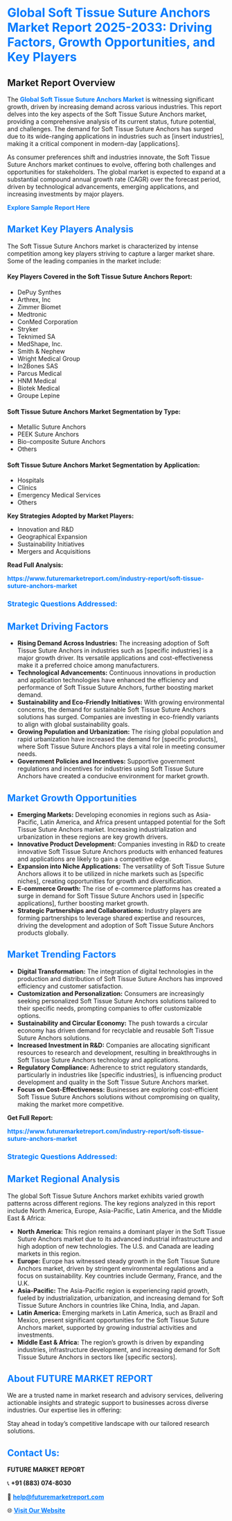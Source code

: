 <h1 style="color: #007BFF;">Global Soft Tissue Suture Anchors Market Report 2025-2033: Driving Factors, Growth Opportunities, and Key Players</h1>

<section id="overview">
<h2>Market Report Overview</h2>
<p>The <a href="https://www.futuremarketreport.com/industry-report/soft-tissue-suture-anchors-market" style="color: #007BFF; text-decoration: none;"><strong>Global Soft Tissue Suture Anchors Market</strong></a> is witnessing significant growth, driven by increasing demand across various industries. This report delves into the key aspects of the Soft Tissue Suture Anchors market, providing a comprehensive analysis of its current status, future potential, and challenges. The demand for Soft Tissue Suture Anchors has surged due to its wide-ranging applications in industries such as [insert industries], making it a critical component in modern-day [applications].</p>
<p>As consumer preferences shift and industries innovate, the Soft Tissue Suture Anchors market continues to evolve, offering both challenges and opportunities for stakeholders. The global market is expected to expand at a substantial compound annual growth rate (CAGR) over the forecast period, driven by technological advancements, emerging applications, and increasing investments by major players.</p>
</section>

<section id="overview">
<p><a href="https://www.futuremarketreport.com/request-sample/reportId=78686" style="color: #007BFF; text-decoration: none;"><strong>Explore Sample Report Here</strong></a></p>
</section>

<section id="key-players">
<h2 style="color: #007BFF;">Market Key Players Analysis</h2>
<p>The Soft Tissue Suture Anchors market is characterized by intense competition among key players striving to capture a larger market share. Some of the leading companies in the market include:</p>
<h4>Key Players Covered in the Soft Tissue Suture Anchors Report:</h4>
<ul><li>DePuy Synthes</li><li>Arthrex, Inc</li><li>Zimmer Biomet</li><li>Medtronic</li><li>ConMed Corporation</li><li>Stryker</li><li>Teknimed SA</li><li>MedShape, Inc.</li><li>Smith &amp; Nephew</li><li>Wright Medical Group</li><li>In2Bones SAS</li><li>Parcus Medical</li><li>HNM Medical</li><li>Biotek Medical</li><li>Groupe Lepine</li></ul>
<h4>Soft Tissue Suture Anchors Market Segmentation by Type:</h4>
<ul><li>Metallic Suture Anchors</li><li>PEEK Suture Anchors</li><li>Bio-composite Suture Anchors</li><li>Others</li></ul>

<h4>Soft Tissue Suture Anchors Market Segmentation by Application:</h4>
<ul><li>Hospitals</li><li>Clinics</li><li>Emergency Medical Services</li><li>Others</li></ul>
<p><strong>Key Strategies Adopted by Market Players:</strong></p>
<ul>
<li>Innovation and R&D</li>
<li>Geographical Expansion</li>
<li>Sustainability Initiatives</li>
<li>Mergers and Acquisitions</li>
</ul>
</section>

<section>
<p><strong>Read Full Analysis: </strong></p><a href="https://www.futuremarketreport.com/industry-report/soft-tissue-suture-anchors-market" style="color: #007BFF; text-decoration: none;"><strong>https://www.futuremarketreport.com/industry-report/soft-tissue-suture-anchors-market</strong></a>
<h3 style="color: #007BFF;">Strategic Questions Addressed:</h3>
</section>

<section id="driving-factors">
<h2 style="color: #007BFF;">Market Driving Factors</h2>
<ul>
<li><strong>Rising Demand Across Industries:</strong> The increasing adoption of Soft Tissue Suture Anchors in industries such as [specific industries] is a major growth driver. Its versatile applications and cost-effectiveness make it a preferred choice among manufacturers.</li>
<li><strong>Technological Advancements:</strong> Continuous innovations in production and application technologies have enhanced the efficiency and performance of Soft Tissue Suture Anchors, further boosting market demand.</li>
<li><strong>Sustainability and Eco-Friendly Initiatives:</strong> With growing environmental concerns, the demand for sustainable Soft Tissue Suture Anchors solutions has surged. Companies are investing in eco-friendly variants to align with global sustainability goals.</li>
<li><strong>Growing Population and Urbanization:</strong> The rising global population and rapid urbanization have increased the demand for [specific products], where Soft Tissue Suture Anchors plays a vital role in meeting consumer needs.</li>
<li><strong>Government Policies and Incentives:</strong> Supportive government regulations and incentives for industries using Soft Tissue Suture Anchors have created a conducive environment for market growth.</li>
</ul>
</section>

<section id="growth-opportunities">
<h2 style="color: #007BFF;">Market Growth Opportunities</h2>
<ul>
<li><strong>Emerging Markets:</strong> Developing economies in regions such as Asia-Pacific, Latin America, and Africa present untapped potential for the Soft Tissue Suture Anchors market. Increasing industrialization and urbanization in these regions are key growth drivers.</li>
<li><strong>Innovative Product Development:</strong> Companies investing in R&D to create innovative Soft Tissue Suture Anchors products with enhanced features and applications are likely to gain a competitive edge.</li>
<li><strong>Expansion into Niche Applications:</strong> The versatility of Soft Tissue Suture Anchors allows it to be utilized in niche markets such as [specific niches], creating opportunities for growth and diversification.</li>
<li><strong>E-commerce Growth:</strong> The rise of e-commerce platforms has created a surge in demand for Soft Tissue Suture Anchors used in [specific applications], further boosting market growth.</li>
<li><strong>Strategic Partnerships and Collaborations:</strong> Industry players are forming partnerships to leverage shared expertise and resources, driving the development and adoption of Soft Tissue Suture Anchors products globally.</li>
</ul>
</section>

<section id="trending-factors">
<h2 style="color: #007BFF;">Market Trending Factors</h2>
<ul>
<li><strong>Digital Transformation:</strong> The integration of digital technologies in the production and distribution of Soft Tissue Suture Anchors has improved efficiency and customer satisfaction.</li>
<li><strong>Customization and Personalization:</strong> Consumers are increasingly seeking personalized Soft Tissue Suture Anchors solutions tailored to their specific needs, prompting companies to offer customizable options.</li>
<li><strong>Sustainability and Circular Economy:</strong> The push towards a circular economy has driven demand for recyclable and reusable Soft Tissue Suture Anchors solutions.</li>
<li><strong>Increased Investment in R&D:</strong> Companies are allocating significant resources to research and development, resulting in breakthroughs in Soft Tissue Suture Anchors technology and applications.</li>
<li><strong>Regulatory Compliance:</strong> Adherence to strict regulatory standards, particularly in industries like [specific industries], is influencing product development and quality in the Soft Tissue Suture Anchors market.</li>
<li><strong>Focus on Cost-Effectiveness:</strong> Businesses are exploring cost-efficient Soft Tissue Suture Anchors solutions without compromising on quality, making the market more competitive.</li>
</ul>
</section>

<section>
<p><strong>Get Full Report: </strong></p><a href="https://www.futuremarketreport.com/industry-report/soft-tissue-suture-anchors-market" style="color: #007BFF; text-decoration: none;"><strong>https://www.futuremarketreport.com/industry-report/soft-tissue-suture-anchors-market</strong></a>
<h3 style="color: #007BFF;">Strategic Questions Addressed:</h3>
</section>


<section id="regional-analysis">
<h2 style="color: #007BFF;">Market Regional Analysis</h2>
<p>The global Soft Tissue Suture Anchors market exhibits varied growth patterns across different regions. The key regions analyzed in this report include North America, Europe, Asia-Pacific, Latin America, and the Middle East & Africa:</p>
<ul>
<li><strong>North America:</strong> This region remains a dominant player in the Soft Tissue Suture Anchors market due to its advanced industrial infrastructure and high adoption of new technologies. The U.S. and Canada are leading markets in this region.</li>
<li><strong>Europe:</strong> Europe has witnessed steady growth in the Soft Tissue Suture Anchors market, driven by stringent environmental regulations and a focus on sustainability. Key countries include Germany, France, and the U.K.</li>
<li><strong>Asia-Pacific:</strong> The Asia-Pacific region is experiencing rapid growth, fueled by industrialization, urbanization, and increasing demand for Soft Tissue Suture Anchors in countries like China, India, and Japan.</li>
<li><strong>Latin America:</strong> Emerging markets in Latin America, such as Brazil and Mexico, present significant opportunities for the Soft Tissue Suture Anchors market, supported by growing industrial activities and investments.</li>
<li><strong>Middle East & Africa:</strong> The region’s growth is driven by expanding industries, infrastructure development, and increasing demand for Soft Tissue Suture Anchors in sectors like [specific sectors].</li>
</ul>
</section>

<footer>
<h2 style="color: #007BFF;">About FUTURE MARKET REPORT</h2>
<p>We are a trusted name in market research and advisory services, delivering actionable insights and strategic support to businesses across diverse industries. Our expertise lies in offering:</p>

<p>Stay ahead in today’s competitive landscape with our tailored research solutions.</p>

<h2 style="color: #007BFF;">Contact Us:</h2>
<p><strong>FUTURE MARKET REPORT</strong></p>
<p>📞 <strong>+91 (883) 074-8030</strong></p>
<p>📧 <strong><a href="mailto:help@futuremarketreport.com" style="color: #007BFF;">help@futuremarketreport.com</a></strong></p>
<p>🌐 <strong><a href="https://www.futuremarketreport.com/" style="color: #007BFF;">Visit Our Website</a></strong></p>
</footer>